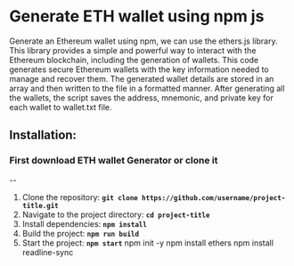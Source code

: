 # Generate ETH wallet using npm js 
Generate an Ethereum wallet using npm, we can use the ethers.js library. 
This library provides a simple and powerful way to interact with the Ethereum blockchain, including the generation of wallets. 
This code generates secure Ethereum wallets with the key information needed to manage and recover them. 
The generated wallet details are stored in an array and then written to the file in a formatted manner. 
After generating all the wallets, the script saves the address, mnemonic, and private key for each wallet to wallet.txt file.
## Installation:
### First download ETH wallet Generator or clone it
--
1. Clone the repository: **`git clone https://github.com/username/project-title.git`**
2. Navigate to the project directory: **`cd project-title`**
3. Install dependencies: **`npm install`**
4. Build the project: **`npm run build`**
5. Start the project: **`npm start`**
npm init -y
npm install ethers
npm install readline-sync
